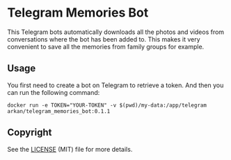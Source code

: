 # Telegram Memories Bot

This Telegram bots automatically downloads all the photos and videos from conversations where the bot has been added to.
This makes it very convenient to save all the memories from family groups for example.

## Usage

You first need to create a bot on Telegram to retrieve a token. And then you can run the following command:

```
docker run -e TOKEN="YOUR-TOKEN" -v $(pwd)/my-data:/app/telegram arkan/telegram_memories_bot:0.1.1
```

## Copyright

See the [LICENSE](./LICENSE) (MIT) file for more details.
